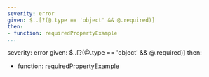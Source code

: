 ---
severity: error
given: $..[?(@.type == 'object' && @.required)]
then:
- function: requiredPropertyExample
...severity: error
given: $..[?(@.type == 'object' && @.required)]
then:
- function: requiredPropertyExample